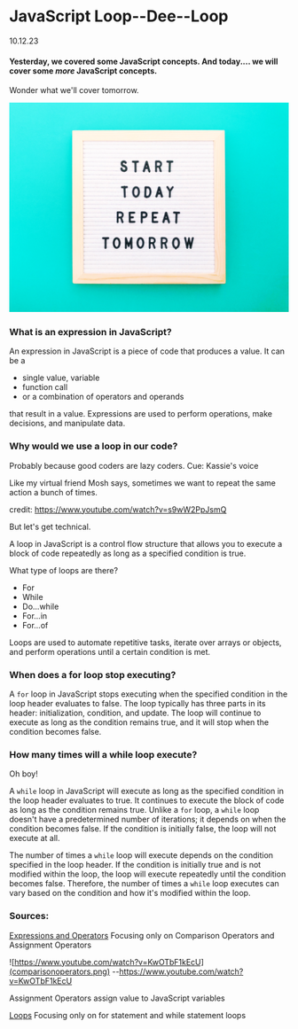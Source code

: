 # JavaScript Loop--Dee--Loop

 10.12.23

#### Yesterday, we covered some JavaScript concepts. And today.... we will cover some *more* JavaScript concepts.

Wonder what we'll cover tomorrow.

![quote](repeat.jpg)


### What is an expression in JavaScript?

An expression in JavaScript is a piece of code that produces a value. It can be a 
* single value, variable
* function call
* or a combination of operators and operands 

that result in a value. Expressions are used to perform operations, make decisions, and manipulate data.

### Why would we use a loop in our code?

Probably because good coders are lazy coders. Cue: Kassie's voice 

Like my virtual friend Mosh says, sometimes we want to repeat the same action a bunch of times. 

credit: https://www.youtube.com/watch?v=s9wW2PpJsmQ

But let's get technical. 

A loop in JavaScript is a control flow structure that allows you to execute a block of code repeatedly as long as a specified condition is true. 

What type of loops are there?

* For
* While
* Do...while
* For...in
* For...of

Loops are used to automate repetitive tasks, iterate over arrays or objects, and perform operations until a certain condition is met.


### When does a for loop stop executing?

A `for` loop in JavaScript stops executing when the specified condition in the loop header evaluates to false. The loop typically has three parts in its header: initialization, condition, and update. The loop will continue to execute as long as the condition remains true, and it will stop when the condition becomes false.

### How many times will a while loop execute?

Oh boy!

A `while` loop in JavaScript will execute as long as the specified condition in the loop header evaluates to true. It continues to execute the block of code as long as the condition remains true. Unlike a `for` loop, a `while` loop doesn't have a predetermined number of iterations; it depends on when the condition becomes false. If the condition is initially false, the loop will not execute at all.

The number of times a `while` loop will execute depends on the condition specified in the loop header. If the condition is initially true and is not modified within the loop, the loop will execute repeatedly until the condition becomes false. Therefore, the number of times a `while` loop executes can vary based on the condition and how it's modified within the loop.

### Sources:

 [Expressions and Operators](https://developer.mozilla.org/en-US/docs/Web/JavaScript/Guide/Expressions_and_Operators)
 Focusing only on Comparison Operators and Assignment Operators

  ![https://www.youtube.com/watch?v=KwOTbF1kEcU](comparisonoperators.png) --https://www.youtube.com/watch?v=KwOTbF1kEcU

 Assignment Operators assign value to JavaScript variables


 [Loops](https://developer.mozilla.org/en-US/docs/Web/JavaScript/Guide/Loops_and_iteration)
 Focusing only on for statement and while statement loops